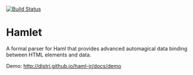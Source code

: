 [![Build Status](https://travis-ci.org/dr-coffee-labs/hamlet-compiler.png?branch=master)](https://travis-ci.org/dr-coffee-labs/haml-jr)

Hamlet
======

A formal parser for Haml that provides advanced automagical data binding between HTML elements and data.

Demo: http://distri.github.io/haml-jr/docs/demo
